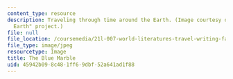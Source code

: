 ```yaml
---
content_type: resource
description: Traveling through time around the Earth. (Image courtesy of NASA's "Visible
  Earth" project.)
file: null
file_location: /coursemedia/21l-007-world-literatures-travel-writing-fall-2008/45942b098c481ff69dbf52a641ad1f88_21l-007f08-th.jpg
file_type: image/jpeg
resourcetype: Image
title: The Blue Marble
uid: 45942b09-8c48-1ff6-9dbf-52a641ad1f88
---
```

